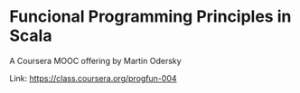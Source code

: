Funcional Programming Principles in Scala
=========================================

A Coursera MOOC offering by Martin Odersky

Link: https://class.coursera.org/progfun-004
